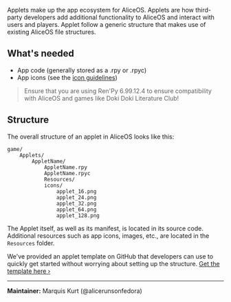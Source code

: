 Applets make up the app ecosystem for AliceOS. Applets are how third-party developers add additional functionality to AliceOS and interact with users and players. Applet follow a generic structure that makes use of existing AliceOS file structures.

## What's needed
- App code (generally stored as a .rpy or .rpyc)
- App icons (see the [icon guidelines](Icon-Guidelines))

> Ensure that you are using Ren'Py 6.99.12.4 to ensure compatibility with AliceOS and games like Doki Doki Literature Club!

## Structure
The overall structure of an applet in AliceOS looks like this:
```
game/
	Applets/
        AppletName/
		    AppletName.rpy
		    AppletName.rpyc
	        Resources/
		    icons/
			    applet_16.png
			    applet_24.png
			    applet_32.png
			    applet_64.png
			    applet_128.png
```
The Applet itself, as well as its manifest, is located in its source code. Additional resources such as app icons, images, etc., are located in the `Resources` folder.

We've provided an applet template on GitHub that developers can use to quickly get started without worrying about setting up the structure. [Get the template here &rsaquo;](https://github.com/TheAngelReturns/aliceos-applet)

---
**Maintainer:** Marquis Kurt (@alicerunsonfedora)